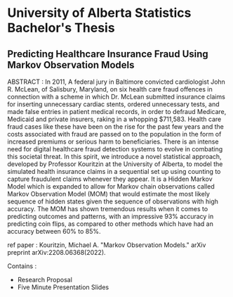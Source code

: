 # University of Alberta Statistics Bachelor's Thesis

## Predicting Healthcare Insurance Fraud Using Markov Observation Models

ABSTRACT : In 2011, A federal jury in Baltimore convicted cardiologist John R. McLean, of Salisbury, Maryland, on six health care fraud offences in connection with a scheme in which Dr. McLean submitted insurance claims for inserting unnecessary cardiac stents, ordered unnecessary tests, and made false entries in patient medical records, in order to defraud Medicare, Medicaid and private insurers, raking in a whopping $711,583. Health care fraud cases like these have been on the rise for the past few years and the costs associated with fraud are passed on to the population in the form of increased premiums or serious harm to beneficiaries. There is an intense need for digital healthcare fraud detection systems to evolve in combating this societal threat. In this spirit, we introduce a novel statistical approach, developed by Professor Kouritzin at the University of Alberta, to model the simulated health insurance claims in a sequential set up using counting to capture fraudulent claims whenever they appear. It is a Hidden Markov Model which is expanded to allow for Markov chain observations called Markov Observation Model (MOM) that would estimate the most likely sequence of hidden states given the sequence of observations with high accuracy. The MOM has shown tremendous results when it comes to predicting outcomes and patterns, with an impressive 93\% accuracy in predicting coin flips, as compared to other methods which have had an accuracy between 60% to 85%. 

ref paper : Kouritzin, Michael A. "Markov Observation Models." arXiv preprint arXiv:2208.06368(2022). 

Contains :

- Research Proposal
- Five Minute Presentation Slides
